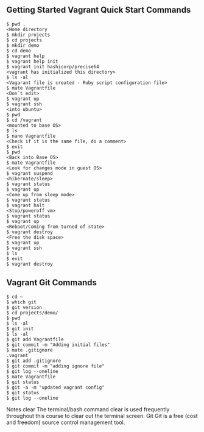## Getting Started Vagrant Quick Start Commands

```
$ pwd .
<Home directory
$ mkdir projects 
$ cd projects 
$ mkdir demo
$ cd demo
$ vagrant help 
$ vagrant help init 
$ vagrant init hashicorp/precise64
<vagrant has initialized this directory>
$ ls -al
<Vagarant file is created - Ruby script configuration file>
$ mate Vagrantfile 
<Don`t edit>
$ vagrant up 
$ vagrant ssh 
<into ubuntu>
$ pwd 
$ cd /vagrant 
<mounted to base OS>
$ ls 
$ nano Vagrantfile 
<Check if it is the same file, do a comment>
$ exit 
$ pwd 
<Back into Base OS>
$ mate Vagrantfile 
<Look for changes mode in guest OS>
$ vagrant suspend 
<hibernate/sleep>
$ vagrant status 
$ vagrant up 
<Come up from sleep mode>
$ vagrant status 
$ vagrant halt 
<Stop/poweroff vm>
$ vagrant status 
$ vagrant up 
<Reboot/Coming from turned of state>
$ vagrant destroy 
<Free the disk space>
$ vagrant up 
$ vagrant ssh 
$ ls 
$ exit 
$ vagrant destroy
```

## Vagrant Git Commands

```
$ cd ~ 
$ which git 
$ git version 
$ cd projects/demo/ 
$ pwd 
$ ls -al 
$ git init 
$ ls -al 
$ git add Vagrantfile 
$ git commit -m "Adding initial files" 
$ mate .gitignore
.vagrant
$ git add .gitignore 
$ git commit -m "adding ignore file" 
$ git log --oneline 
$ mate Vagrantfile 
$ git status
$ git -a -m "updated vagrant config" 
$ git status 
$ git log --oneline
```
Notes
clear The terminal/bash command clear is used frequently throughout this course to clear out the terminal screen.
Git Git is a free (cost and freedom) source control management tool.
<!--stackedit_data:
eyJoaXN0b3J5IjpbLTE0NzQ0MjI0NTBdfQ==
-->